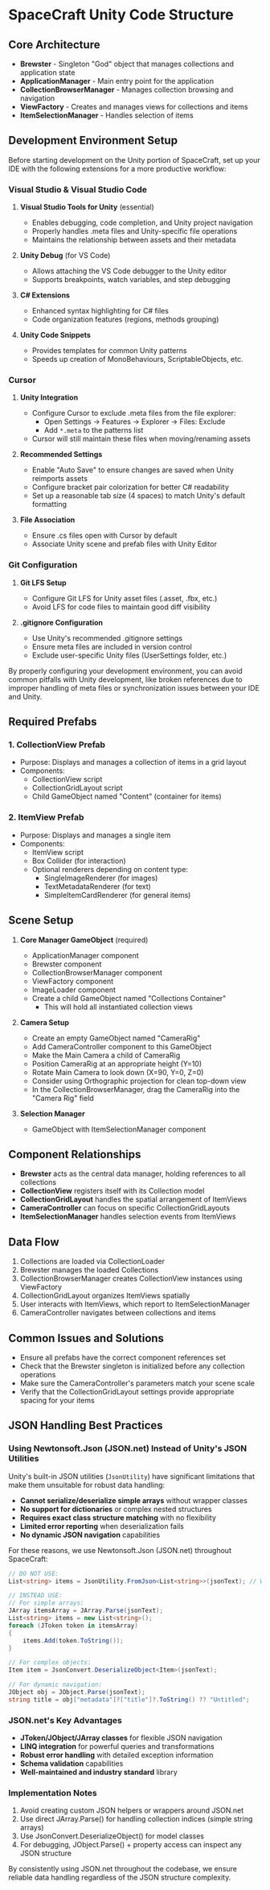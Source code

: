 # SpaceCraft Unity Code Structure

## Core Architecture

- **Brewster** - Singleton "God" object that manages collections and application state
- **ApplicationManager** - Main entry point for the application
- **CollectionBrowserManager** - Manages collection browsing and navigation
- **ViewFactory** - Creates and manages views for collections and items
- **ItemSelectionManager** - Handles selection of items

## Development Environment Setup

Before starting development on the Unity portion of SpaceCraft, set up your IDE with the following extensions for a more productive workflow:

### Visual Studio & Visual Studio Code

1. **Visual Studio Tools for Unity** (essential)
   - Enables debugging, code completion, and Unity project navigation
   - Properly handles .meta files and Unity-specific file operations
   - Maintains the relationship between assets and their metadata

2. **Unity Debug** (for VS Code)
   - Allows attaching the VS Code debugger to the Unity editor
   - Supports breakpoints, watch variables, and step debugging

3. **C# Extensions**
   - Enhanced syntax highlighting for C# files
   - Code organization features (regions, methods grouping)

4. **Unity Code Snippets**
   - Provides templates for common Unity patterns
   - Speeds up creation of MonoBehaviours, ScriptableObjects, etc.

### Cursor

1. **Unity Integration**
   - Configure Cursor to exclude .meta files from the file explorer:
     - Open Settings → Features → Explorer → Files: Exclude
     - Add `*.meta` to the patterns list
   - Cursor will still maintain these files when moving/renaming assets

2. **Recommended Settings**
   - Enable "Auto Save" to ensure changes are saved when Unity reimports assets
   - Configure bracket pair colorization for better C# readability
   - Set up a reasonable tab size (4 spaces) to match Unity's default formatting

3. **File Association**
   - Ensure .cs files open with Cursor by default
   - Associate Unity scene and prefab files with Unity Editor

### Git Configuration

1. **Git LFS Setup**
   - Configure Git LFS for Unity asset files (.asset, .fbx, etc.)
   - Avoid LFS for code files to maintain good diff visibility

2. **.gitignore Configuration**
   - Use Unity's recommended .gitignore settings
   - Ensure meta files are included in version control
   - Exclude user-specific Unity files (UserSettings folder, etc.)

By properly configuring your development environment, you can avoid common pitfalls with Unity development, like broken references due to improper handling of meta files or synchronization issues between your IDE and Unity.

## Required Prefabs

### 1. CollectionView Prefab
- Purpose: Displays and manages a collection of items in a grid layout
- Components:
  - CollectionView script
  - CollectionGridLayout script
  - Child GameObject named "Content" (container for items)

### 2. ItemView Prefab
- Purpose: Displays and manages a single item
- Components:
  - ItemView script
  - Box Collider (for interaction)
  - Optional renderers depending on content type:
    - SingleImageRenderer (for images)
    - TextMetadataRenderer (for text)
    - SimpleItemCardRenderer (for general items)

## Scene Setup

1. **Core Manager GameObject** (required)
   - ApplicationManager component
   - Brewster component
   - CollectionBrowserManager component
   - ViewFactory component
   - ImageLoader component
   - Create a child GameObject named "Collections Container"
     - This will hold all instantiated collection views

2. **Camera Setup**
   - Create an empty GameObject named "CameraRig"
   - Add CameraController component to this GameObject
   - Make the Main Camera a child of CameraRig
   - Position CameraRig at an appropriate height (Y=10)
   - Rotate Main Camera to look down (X=90, Y=0, Z=0)
   - Consider using Orthographic projection for clean top-down view
   - In the CollectionBrowserManager, drag the CameraRig into the "Camera Rig" field

3. **Selection Manager**
   - GameObject with ItemSelectionManager component

## Component Relationships

- **Brewster** acts as the central data manager, holding references to all collections
- **CollectionView** registers itself with its Collection model
- **CollectionGridLayout** handles the spatial arrangement of ItemViews
- **CameraController** can focus on specific CollectionGridLayouts
- **ItemSelectionManager** handles selection events from ItemViews

## Data Flow

1. Collections are loaded via CollectionLoader
2. Brewster manages the loaded Collections
3. CollectionBrowserManager creates CollectionView instances using ViewFactory
4. CollectionGridLayout organizes ItemViews spatially
5. User interacts with ItemViews, which report to ItemSelectionManager
6. CameraController navigates between collections and items

## Common Issues and Solutions

- Ensure all prefabs have the correct component references set
- Check that the Brewster singleton is initialized before any collection operations
- Make sure the CameraController's parameters match your scene scale
- Verify that the CollectionGridLayout settings provide appropriate spacing for your items 

## JSON Handling Best Practices

### Using Newtonsoft.Json (JSON.net) Instead of Unity's JSON Utilities

Unity's built-in JSON utilities (`JsonUtility`) have significant limitations that make them unsuitable for robust data handling:

- **Cannot serialize/deserialize simple arrays** without wrapper classes
- **No support for dictionaries** or complex nested structures
- **Requires exact class structure matching** with no flexibility
- **Limited error reporting** when deserialization fails
- **No dynamic JSON navigation** capabilities

For these reasons, we use Newtonsoft.Json (JSON.net) throughout SpaceCraft:

```csharp
// DO NOT USE:
List<string> items = JsonUtility.FromJson<List<string>>(jsonText); // Will fail!

// INSTEAD USE:
// For simple arrays:
JArray itemsArray = JArray.Parse(jsonText);
List<string> items = new List<string>();
foreach (JToken token in itemsArray)
{
    items.Add(token.ToString());
}

// For complex objects:
Item item = JsonConvert.DeserializeObject<Item>(jsonText);

// For dynamic navigation:
JObject obj = JObject.Parse(jsonText);
string title = obj["metadata"]?["title"]?.ToString() ?? "Untitled";
```

### JSON.net's Key Advantages

- **JToken/JObject/JArray classes** for flexible JSON navigation
- **LINQ integration** for powerful queries and transformations
- **Robust error handling** with detailed exception information
- **Schema validation** capabilities
- **Well-maintained and industry standard** library

### Implementation Notes

1. Avoid creating custom JSON helpers or wrappers around JSON.net
2. Use direct JArray.Parse() for handling collection indices (simple string arrays)
3. Use JsonConvert.DeserializeObject<T>() for model classes
4. For debugging, JObject.Parse() + property access can inspect any JSON structure

By consistently using JSON.net throughout the codebase, we ensure reliable data handling
regardless of the JSON structure complexity. 